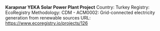 **Karapınar YEKA Solar Power Plant Project**
Country: Turkey
Registry: EcoRegistry
Methodology: CDM - ACM0002: Grid-connected electricity generation from renewable sources
URL: https://www.ecoregistry.io/projects/126
